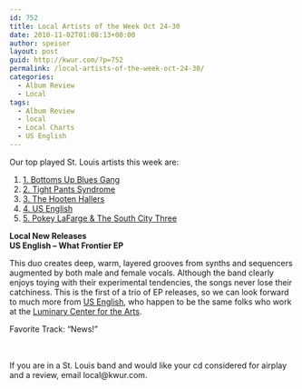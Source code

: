 ```yaml
---
id: 752
title: Local Artists of the Week Oct 24-30
date: 2010-11-02T01:08:13+00:00
author: speiser
layout: post
guid: http://kwur.com/?p=752
permalink: /local-artists-of-the-week-oct-24-30/
categories:
  - Album Review
  - Local
tags:
  - Album Review
  - local
  - Local Charts
  - US English
---
```

<div class="pf-content">
  <p>
    Our top played St. Louis artists this week are:
  </p>
  
  <ol>
    <li>
      <a href="http://www.myspace.com/thebubg">1. Bottoms Up Blues Gang</a>
    </li>
    <li>
      <a href="http://vodpod.com/watch/1520130-tight-pants-syndrome-kdhx">2. Tight Pants Syndrome</a>
    </li>
    <li>
      <a href="http://lofistl.com/237-hooten-hallers">3. The Hooten Hallers</a>
    </li>
    <li>
      <a href="http://www.myspace.com/usenglishmusic">4. US English</a>
    </li>
    <li>
      <a href="http://lofistl.com/pokey-lafarge-and-the-south-city-three">5. Pokey LaFarge & The South City Three</a>
    </li>
  </ol>
  
  <p>
    <strong>Local New Releases<br /> US English – What Frontier EP</strong>
  </p>
  
  <p>
    This duo creates deep, warm, layered grooves from synths and sequencers augmented by both male and female vocals. Although the band clearly enjoys toying with their experimental tendencies, the songs never lose their catchiness. This is the first of a trio of EP releases, so we can look forward to much more from <a href="http://usenglishmusic.com/">US English</a>, who happen to be the same folks who work at the <a href="http://theluminaryarts.com/">Luminary Center for the Arts</a>.
  </p>
  
  <p>
    Favorite Track: “News!”
  </p>
  
  <div style="height: 1.4em; visibility: hidden;">
    ANY CHARACTER HERE
  </div>
  
  <p>
    If you are in a St. Louis band and would like your cd considered for airplay and a review, email local@kwur.com.
  </p>
  
  <div style="height: 1.4em; visibility: hidden;">
    ANY CHARACTER HERE
  </div>
</div>
